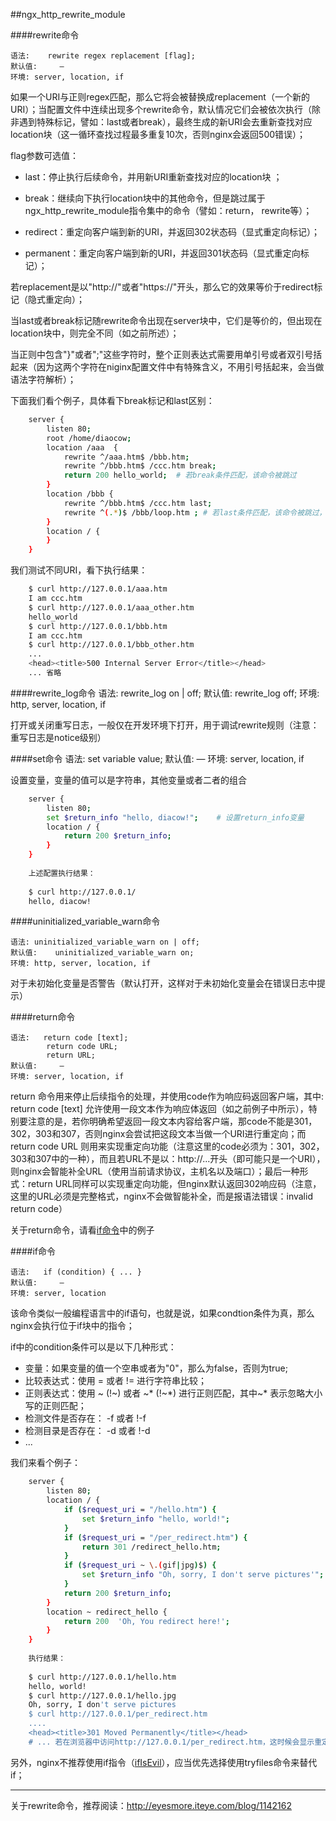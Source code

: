 ##ngx_http_rewrite_module

####rewrite命令

    语法:    rewrite regex replacement [flag];
	默认值:	 —
	环境:	server, location, if

如果一个URI与正则regex匹配，那么它将会被替换成replacement（一个新的URI）；当配置文件中连续出现多个rewrite命令，默认情况它们会被依次执行（除非遇到特殊标记，譬如：last或者break），最终生成的新URI会去重新查找对应location块（这一循环查找过程最多重复10次，否则nginx会返回500错误）；

flag参数可选值：

 * last：停止执行后续命令，并用新URI重新查找对应的location块 ； 
        
 * break：继续向下执行location块中的其他命令，但是跳过属于ngx_http_rewrite_module指令集中的命令（譬如：return， rewrite等）；  
       
 * redirect：重定向客户端到新的URI，并返回302状态码（显式重定向标记）；  
            
 * permanent：重定向客户端到新的URI，并返回301状态码（显式重定向标记）；

若replacement是以"http://"或者"https://"开头，那么它的效果等价于redirect标记（隐式重定向）；

当last或者break标记随rewrite命令出现在server块中，它们是等价的，但出现在location块中，则完全不同（如之前所述）；

当正则中包含"}"或者";"这些字符时，整个正则表达式需要用单引号或者双引号括起来（因为这两个字符在niginx配置文件中有特殊含义，不用引号括起来，会当做语法字符解析）；

下面我们看个例子，具体看下break标记和last区别：

```sh
	server {
        listen 80; 
        root /home/diaocow;         
        location /aaa  {
            rewrite ^/aaa.htm$ /bbb.htm;
            rewrite ^/bbb.htm$ /ccc.htm break;
            return 200 hello_world;  # 若break条件匹配，该命令被跳过
        }   
        location /bbb {
            rewrite ^/bbb.htm$ /ccc.htm last;
            rewrite ^(.*)$ /bbb/loop.htm ; # 若last条件匹配，该命令被跳过，否则死循环，然后500错误                                                               
        }   
        location / { 
        }   
    }   
```
我们测试不同URI，看下执行结果：
```sh
	$ curl http://127.0.0.1/aaa.htm
	I am ccc.htm
	$ curl http://127.0.0.1/aaa_other.htm
	hello_world
	$ curl http://127.0.0.1/bbb.htm
	I am ccc.htm
	$ curl http://127.0.0.1/bbb_other.htm
	...
	<head><title>500 Internal Server Error</title></head>
	... 省略
```

####rewrite_log命令
	语法:	rewrite_log on | off;
	默认值:	rewrite_log off;
	环境:	http, server, location, if

打开或关闭重写日志，一般仅在开发环境下打开，用于调试rewrite规则（注意：重写日志是notice级别）

####set命令
	语法:	set variable value;
	默认值:	 —
	环境:	server, location, if

设置变量，变量的值可以是字符串，其他变量或者二者的组合
```sh
	server {
		listen 80;
		set $return_info "hello, diacow!";    # 设置return_info变量                                                                   
		location / {
		    return 200 $return_info;
		}   
	}   
	
	上述配置执行结果：
    
	$ curl http://127.0.0.1/
	hello, diacow!
```

####uninitialized_variable_warn命令

    语法:	uninitialized_variable_warn on | off;
	默认值:	uninitialized_variable_warn on;
	环境:	http, server, location, if

对于未初始化变量是否警告（默认打开，这样对于未初始化变量会在错误日志中提示）

####return命令

    语法:   return code [text];
            return code URL;
            return URL;
	默认值:	 —
	环境:	server, location, if

return 命令用来停止后续指令的处理，并使用code作为响应码返回客户端，其中: return code [text] 允许使用一段文本作为响应体返回（如之前例子中所示），特别要注意的是，若你明确希望返回一段文本内容给客户端，那code不能是301， 302，303和307，否则nginx会尝试把这段文本当做一个URI进行重定向；而 return code URL 则用来实现重定向功能（注意这里的code必须为：301，302，303和307中的一种），而且若URL不是以：http://...开头（即可能只是一个URI），则nginx会智能补全URL（使用当前请求协议，主机名以及端口）；最后一种形式：return URL同样可以实现重定向功能，但nginx默认返回302响应码（注意，这里的URL必须是完整格式，nginx不会做智能补全，而是报语法错误：invalid return code）

关于return命令，请看[if命令](https://github.com/diaocow/nginx_study/blob/master/nginx_module_directives/ngx_http_rewrite_module.md#if%E5%91%BD%E4%BB%A4)中的例子

####if命令

    语法:   if (condition) { ... }
    默认值:	 —
	环境:	server, location

该命令类似一般编程语言中的if语句，也就是说，如果condtion条件为真，那么nginx会执行位于if块中的指令；

if中的condition条件可以是以下几种形式：

 * 变量：如果变量的值一个空串或者为"0"，那么为false，否则为true;
 * 比较表达式：使用 = 或者 != 进行字符串比较；
 * 正则表达式：使用 ~ (!~) 或者 ~* (!~*) 进行正则匹配，其中~* 表示忽略大小写的正则匹配；
 * 检测文件是否存在： -f 或者 !-f
 * 检测目录是否存在： -d 或者 !-d
 * ...

我们来看个例子：
```sh
	server {
		listen 80;
		location / {
		    if ($request_uri = "/hello.htm") {
		        set $return_info "hello, world!";                                                                
		    }
		    if ($request_uri = "/per_redirect.htm") {
		        return 301 /redirect_hello.htm;
		    }
		    if ($request_uri ~ \.(gif|jpg)$) {
		        set $return_info "Oh, sorry, I don't serve pictures'";
		    }
		    return 200 $return_info;
		}
		location ~ redirect_hello {
		    return 200  'Oh, You redirect here!';
		}
	}
	
	执行结果：
	
	$ curl http://127.0.0.1/hello.htm
	hello, world!
	$ curl http://127.0.0.1/hello.jpg
	Oh, sorry, I don't serve pictures
	$ curl http://127.0.0.1/per_redirect.htm
	....
	<head><title>301 Moved Permanently</title></head>
	# ... 若在浏览器中访问http://127.0.0.1/per_redirect.htm，这时候会显示重定向内容：Oh, You redirect here!
```
另外，nginx不推荐使用if指令（[ifIsEvil](http://wiki.nginx.org/IfIsEvil)），应当优先选择使用tryfiles命令来替代if；

---

关于rewrite命令，推荐阅读：http://eyesmore.iteye.com/blog/1142162
